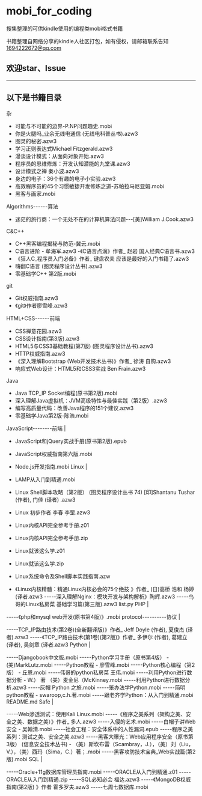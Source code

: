 # mobi_for_coding
搜集整理的可供kindle使用的编程类mobi格式书籍

书籍整理自网络分享的kindle人社区打包，如有侵权，请邮箱联系告知
1694222672@qq.com

## 欢迎star、Issue

---

## 以下是书籍目录

杂
- 可能与不可能的边界-P.NP问题趣史.mobi
- 你是火腿吗_业余无线电通信 (无线电科普丛书).azw3
- 图灵的秘密.azw3
- 学习正则表达式Michael Fitzgerald.azw3
- 漫谈设计模式：从面向对象开始.azw3
- 程序员的思维修炼：开发认知潜能的九堂课.azw3
- 设计模式之禅 秦小波.azw3
- 身边的电子：36个有趣的电子小实验.azw3
- 高效程序员的45个习惯敏捷开发修炼之道-苏帕拉马尼亚姆.mobi
- 黑客与画家.mobi

Algorithms------算法
- 迷茫的旅行商：一个无处不在的计算机算法问题---[美]William J.Cook.azw3

C&C++
- C++黑客编程揭秘与防范-冀云.mobi
- C语言进阶 - 牟海军.azw3
-《C语言点滴》作者_ 赵岩 国人经典C语言书.azw3
- 《狂人C_程序员入门必备》作者_ 键盘农夫 应该是最好的入门书籍了.azw3
- 嗨翻C语言 (图灵程序设计丛书).azw3
- 零基础学C++ 第2版.mobi

git
- Git权威指南.azw3
- 《git》作者廖雪峰.azw3

HTML+CSS------前端
- CSS禅意花园.azw3
- CSS设计指南(第3版).azw3
- HTML5与CSS3基础教程(第7版) (图灵程序设计丛书).azw3
- HTTP权威指南.azw3
- 《深入理解Bootstrap (Web开发技术丛书)》作者_ 徐涛 自购.azw3
- 响应式Web设计：HTML5和CSS3实战 Ben Frain.azw3

Java
- Java TCP_IP Socket编程(原书第2版).mobi
- 深入理解Java虚拟机：JVM高级特性与最佳实践（第2版）.azw3
- 编写高质量代码：改善Java程序的151个建议.azw3
- 零基础学Java第2版-陈浩.mobi

JavaScript--------前端
|

- JavaScript和jQuery实战手册(原书第2版).epub
- JavaScript权威指南第六版.mobi
- Node.js开发指南.mobi
Linux
|

- LAMP从入门到精通.mobi
- Linux Shell脚本攻略（第2版） (图灵程序设计丛书 74) [印]Shantanu Tushar (作者), 门佳 (译者) .azw3
- Linux 初步作者 李春 李罡.azw3
- Linux内核API完全参考手册.z01
- Linux内核API完全参考手册.zip
- Linux就该这么学.z01
- Linux就该这么学.zip
- Linux系统命令及Shell脚本实践指南.azw
- 《Linux内核精髓：精通Linux内核必会的75个绝技 》作者_ (日)高桥 浩和 杨婷 (译者.azw3
-----深入理解Nginx：模块开发与架构解析》陶辉.azw3
-----鸟哥的Linux私房菜 基础学习篇(第三版).azw3
list.py
PHP
|

-----《php和mysql web开发(原书第4版)》.mobi
protocol----------协议
|

-----TCP_IP路由技术(第2卷)(全新翻译版)》作者_ Jeff Doyle (作者), 夏俊杰 (译者).azw3
-----《TCP_IP路由技术(第1卷)(第2版)》作者_ 多伊尔 (作者), 葛建立 (译者), 吴剑章 (译者.azw3
Python
|

-----Djangobook中文版.mobi
-----Python学习手册（原书第4版） - (美)MarkLutz.mobi
-----Python教程 - 廖雪峰.mobi
-----Python核心编程（第2版） - 丘恩.mobi
-----伟哥的python私房菜 王伟.mobi
-----利用Python进行数据分析 - W.） 著 （美）麦金尼（McKinney.mobi
-----利用Python进行数据分析.azw3
-----灰帽 Python 之旅.mobi
-----笨办法学Python.mobi
-----简明python教程 - swaroop,c.h.著.mobi
-----跟老齐学Python：从入门到精通.mobi
README.md
Safe
|

-----Web渗透测试：使用Kali Linux.mobi
-----《程序之美系列（架构之美、安全之美、数据之美）》作者_ 多人.azw3
-----入侵的艺术.mobi
-----白帽子讲Web安全 - 吴翰清.mobi
-----社会工程：安全体系中的人性漏洞.epub
-----程序之美系列：测试之美、安全之美.azw3
-----黑客大曝光：Web应用程序安全（原书第3版） (信息安全技术丛书) - （美）斯坎布雷（Scambray，J.），（美）刘（Liu，V.），（美）西玛（Sima，C.）著；.mobi
-----黑客攻防技术宝典_Web实战篇(第2版).mobi
SQL
|

-----Oracle+11g数据库管理员指南.mobi
-----ORACLE从入门到精通.z01
-----ORACLE从入门到精通.zip
-----SQL必知必会  福达.azw3
-----《MongoDB权威指南(第2版) 》作者 霍多罗夫.azw3
-----七周七数据库.mobi